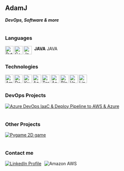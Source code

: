## AdamJ

_**DevOps, Software & more**_<br><br>

### Languages

<img src="https://cdn.simpleicons.org/python/000/fff" alt="Python" align=left width=27 height=27>
<img src="https://cdn.simpleicons.org/c++/000/fff" alt="C++" align=left width=27 height=27>
<img src="https://cdn.simpleicons.org/sqlite/000/fff" alt="Java" align=left width=27 height=27>
<span style="margin-left: 5px; font-weight: bold;">JAVA</span>
JAVA
<br><br>

### Technologies
<img src="https://cdn.simpleicons.org/amazonaws/000/fff" alt="Amazon AWS" align=left width=27 height=27>
<img src="https://cdn.simpleicons.org/docker/000/fff" alt="Docker" align=left width=27 height=27>
<img src="https://cdn.simpleicons.org/kubernetes/000/fff" alt="Kubernetes" align=left width=27 height=27>
<img src="https://cdn.simpleicons.org/azuredevops/000/fff" alt="Azure Devops" align=left width=27 height=27>
<img src="https://cdn.simpleicons.org/terraform/000/fff" alt="Terraform" align=left width=27 height=27>
<img src="https://cdn.simpleicons.org/ansible/000/fff" alt="Ansible" align=left width=27 height=27>
<img src="https://cdn.simpleicons.org/jenkins/000/fff" alt="Blender" align=left width=27 height=27>
<img src="https://cdn.simpleicons.org/vagrant/000/fff" alt="Vagrant" align=left width=27 height=27>
<img src="https://cdn.simpleicons.org/linux/000/fff" alt="Linux" align=left width=27 height=27>
<br><br>


### DevOps Projects
[![Azure DevOps IaaC & Deploy Pipeline to AWS & Azure ](https://img.shields.io/badge/azure%20devops-%230078D7.svg?&style=for-the-badge&logo=azure%20devops&logoColor=white)](https://github.com/AdamJ77/azure-devops-kubernetes-terraform-pipeline)
<br><br>

### Other Projects
[![Pygame 2D game](https://img.shields.io/badge/pygame-%233776AB.svg?&style=for-the-badge&logo=python&logoColor=white)](https://github.com/AdamJ77/highway-pygame)
<br><br>

### Contact me
<div style="display: flex; align-items: center;">
    <a href="https://www.linkedin.com/in/adam-je%C5%BC-4b2055270/" style="margin-right: 10px;">
        <img src="https://img.shields.io/badge/LinkedIn-0077B5?style=for-the-badge&logo=linkedin&logoColor=white" alt="LinkedIn Profile" />
    </a>
    <img src="https://custom-icon-badges.demolab.com/badge/-adamj77contact@gmail.com-red?style=for-the-badge&logo=mention&logoColor=white" alt="Amazon AWS" />
</div>
